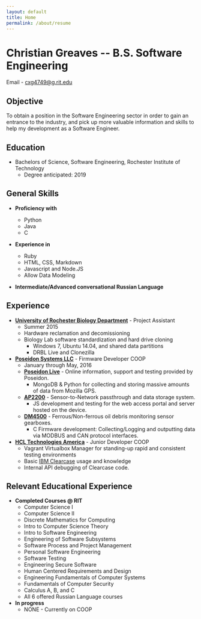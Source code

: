 ```yaml
---
layout: default
title: Home
permalink: /about/resume
---
```


Christian Greaves -- B.S. Software Engineering
==============================================
Email - <cxg4749@g.rit.edu>

Objective
---------
To obtain a position in the Software Engineering sector in order to gain an entrance to the industry, and pick up more valuable information and skills to help my development as a Software Engineer.

Education
---------
* Bachelors of Science, Software Engineering, Rochester Institute of Technology
	- Degree anticipated: 2019

General Skills
--------------
* __Proficiency with__
	* Python
	* Java
	* C
* __Experience in__
	* Ruby
	* HTML, CSS, Markdown
	* Javascript and Node.JS
	* Allow Data Modeling

* __Intermediate/Advanced conversational Russian Language__

Experience
----------
* __[University of Rochester Biology Department](https://www.sas.rochester.edu/bio/)__ - Project Assistant
	* Summer 2015
	* Hardware reclamation and decomissioning
	* Biology Lab software standardization and hard drive cloning
		* Windows 7, Ubuntu 14.04, and shared data partitions
		* DRBL Live and Clonezilla
* __[Poseidon Systems LLC](https://www.poseidonsys.com/)__ - Firmware Developer COOP
	* January through May, 2016
	* __[Poseidon Live](https://www.poseidonsys.com/products-and-services/services-2/poseidon-live/)__ - Online information, support and testing provided by Poseidon.
		* MongoDB & Python for collecting and storing massive amounts of data from Mozilla GPS.
	* __[AP2200](https://www.poseidonsys.com/products-and-services/products/other/trident-ap-2200/)__ - Sensor-to-Network passthrough and data storage system.
		* JS development and testing for the web access portal and server hosted on the device.
	* __[DM4500](https://www.poseidonsys.com/products-and-services/products/wear-debris/trident-dm4500/)__ - Ferrous/Non-ferrous oil debris monitoring sensor gearboxes.
		* C Firmware development: Collecting/Logging and outputting data via MODBUS and CAN protocol interfaces.
* __[HCL Technologies America](https://www.hcltech.com/)__ - Junior Developer COOP
	* Vagrant Virtualbox Manager for standing-up rapid and consistent testing environments
	* Basic [IBM Clearcase](https://www.ibm.com/support/knowledgecenter/en/SSSH27_9.0.1/com.ibm.rational.clearcase.help.ic.doc/helpindex_clearcase.htm) usage and knowledge
	* Internal API debugging of Clearcase code.

Relevant Educational Experience
-------------------------------
* __Completed Courses @ RIT__
	* Computer Science I
	* Computer Science II
	* Discrete Mathematics for Computing
	* Intro to Computer Science Theory
	* Intro to Software Engineering
	* Engineering of Software Subsystems
	* Software Process and Project Management
	* Personal Software Engineering
	* Software Testing
	* Engineering Secure Software
	* Human Centered Requirements and Design
	* Engineering Fundamentals of Computer Systems
	* Fundamentals of Computer Security
	* Calculus A, B, and C
	* All 6 offered Russian Language courses
* __In progress__
	* NONE - Currently on COOP
